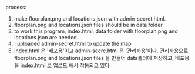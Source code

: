 process: 
 1. make floorplan.png and locations.json with admin-secret.html. 
 2. floorplan.png and locations.json files should be in data folder
 3. to work this program, index.html, data folder with floorplan.png and locations.json are needed.
 4. I uploaded admin-secret.html to update the map
 5. index.html 은 '배포용'이고 admin-secre.html 은 '관리자용'이다. 관리자용으로 floorplan.png and locations.json files 을 만들어 data폴더에 저장하고, 배포용을 index.html 로 업로드 해서 작동되고 있다

